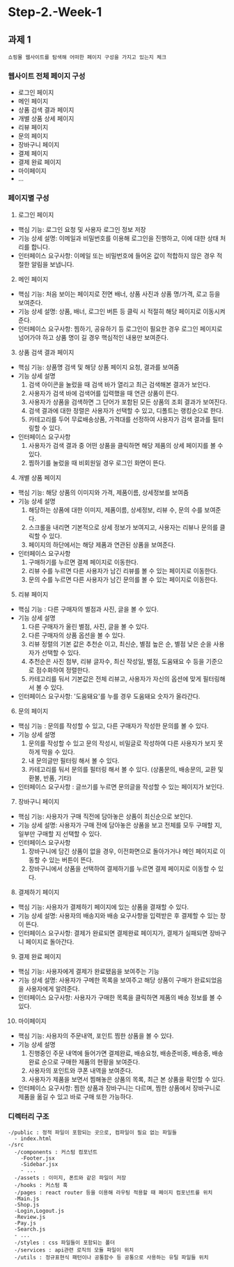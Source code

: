 # Step-2.-Week-1

## 과제 1

`쇼핑몰 웹사이트를 탐색해 어떠한 페이지 구성을 가지고 있는지 체크`

### 웹사이트 전체 페이지 구성 

- 로그인 페이지
- 메인 페이지
- 상품 검색 결과 페이지
- 개별 상품 상세 페이지
- 리뷰 페이지 
- 문의 페이지 
- 장바구니 페이지
- 결제 페이지
- 결제 완료 페이지
- 마이페이지
- ...

### 페이지별 구성

1. 로그인 페이지
- 핵심 기능: 로그인 요청 및 사용자 로그인 정보 저장
- 기능 상세 설명: 이메일과 비밀번호를 이용해 로그인을 진행하고, 이에 대한 상태 처리를 합니다.
- 인터페이스 요구사항: 이메일 또는 비밀번호에 들어온 값이 적합하지 않은 경우 적절한 알림을 보냅니다. 

2. 메인 페이지
- 핵심 기능: 처음 보이는 페이지로 전면 배너, 상품 사진과 상품 명/가격, 로고 등을 보여준다.
- 기능 상세 설명: 상품, 배너, 로그인 버튼 등 클릭 시 적절히 해당 페이지로 이동시켜준다.
- 인터페이스 요구사항: 찜하기, 공유하기 등 로그인이 필요한 경우 로그인 페이지로 넘어가야 하고
상품 명이 길 경우 핵심적인 내용만 보여준다.

3. 상품 검색 결과 페이지
- 핵심 기능: 상품명 검색 및 해당 상품 페이지 요청, 결과를 보여줌 
- 기능 상세 설명
	1) 검색 아이콘을 눌렀을 때 검색 바가 열리고 최근 검색해본 결과가 보인다. 
	2) 사용자가 검색 바에 검색어를 입력했을 때 연관 상품이 뜬다.
	3) 사용자가 상품을 검색하면 그 단어가 포함된 모든 상품의 조회 결과가 보여진다.
	4) 검색 결과에 대한 정렬은 사용자가 선택할 수 있고, 디폴트는 랭킹순으로 한다.
	5) 카테고리를 두어 무료배송상품, 가격대를 선정하여 사용자가 검색 결과를 필터링할 수 있다.
- 인터페이스 요구사항
	1) 사용자가 검색 결과 중 어떤 상품을 클릭하면 해당 제품의 상세 페이지를 볼 수 있다.
	2) 찜하기를 눌렀을 때 비회원일 경우 로그인 화면이 뜬다.

4. 개별 상품 페이지
- 핵심 기능: 해당 상품의 이미지와 가격, 제품이름, 상세정보를 보여줌
- 기능 상세 설명
	1) 해당하는 상품에 대한 이미지, 제품이름, 상세정보, 리뷰 수, 문의 수를 보여준다.
	2) 스크롤을 내리면 기본적으로 상세 정보가 보여지고, 사용자는 리뷰나 문의를 클릭할 수 있다.
	3) 페이지의 하단에서는 해당 제품과 연관된 상품을 보여준다.
- 인터페이스 요구사항
	1) 구매하기를 누르면 결제 페이지로 이동한다.
	2) 리뷰 수를 누르면 다른 사용자가 남긴 리뷰를 볼 수 있는 페이지로 이동한다.
	3) 문의 수를 누르면 다른 사용자가 남긴 문의를 볼 수 있는 페이지로 이동한다.

5. 리뷰 페이지
- 핵심 기능 : 다른 구매자의 별점과 사진, 글을 볼 수 있다.
- 기능 상세 설명
	1) 다른 구매자가 올린 별점, 사진, 글을 볼 수 있다.
	2) 다른 구매자의 상품 옵션을 볼 수 있다.
	3) 리뷰 정렬의 기본 값은 추천순 이고, 최신순, 별점 높은 순, 별점 낮은 순을 사용자가 선택할 수 있다.
	4) 추천순은 사진 첨부, 리뷰 글자수, 최신 작성일, 별점, 도움돼요 수 등을 기준으로 점수화하여 정렬한다.
	5) 카테고리를 둬서 기본값은 전체 리뷰고, 사용자가 자신의 옵션에 맞게 필터링해서 볼 수 있다.
- 인터페이스 요구사항: '도움돼요'를 누를 경우 도움돼요 숫자가 올라간다.

6. 문의 페이지
- 핵심 기능 : 문의를 작성할 수 있고, 다른 구매자가 작성한 문의를 볼 수 있다.
- 기능 상세 설명
	1) 문의를 작성할 수 있고 문의 작성시, 비밀글로 작성하여 다른 사용자가 보지 못하게 막을 수 있다.
	2) 내 문의글만 필터링 해서 볼 수 있다.
	3) 카테고리를 둬서 문의를 필터링 해서 볼 수 있다. (상품문의, 배송문의, 교환 및 환불, 반품, 기타)
- 인터페이스 요구사항 : 글쓰기를 누르면 문의글을 작성할 수 있는 페이지가 보인다.

7. 장바구니 페이지
- 핵심 기능: 사용자가 구매 직전에 담아놓은 상품이 최신순으로 보인다.
- 기능 상세 설명: 사용자가 구매 전에 담아놓은 상품을 보고 전체를 모두 구매할 지, 일부만 구매할 지 선택할 수 있다.
- 인터페이스 요구사항
	1) 장바구니에 담긴 상품이 없을 경우, 이전화면으로 돌아가거나 메인 페이지로 이동할 수 있는 버튼이 뜬다. 
	2) 장바구니에서 상품을 선택하여 결제하기를 누르면 결제 페이지로 이동할 수 있다.

8. 결제하기 페이지
- 핵심 기능: 사용자가 결제하기 페이지에 있는 상품을 결재할 수 있다.
- 기능 상세 설명: 사용자의 배송지와 배송 요구사항을 입력받은 후 결제할 수 있는 창이 뜬다.
- 인터페이스 요구사항: 결제가 완료되면 결제완료 페이지가, 결제가 실패되면 장바구니 페이지로 돌아간다.

9. 결제 완료 페이지
- 핵심 기능: 사용자에게 결제가 완료됐음을 보여주는 기능
- 기능 상세 설명: 사용자가 구메한 목록을 보여주고 해당 상품이 구매가 완료되었음을 사용자에게 알려준다.
- 인터페이스 요구사항: 사용자가 구매한 목록을 클릭하면 제품의 배송 정보를 볼 수 있다.

10. 마이페이지
- 핵심 기능: 사용자의 주문내역, 포인트 찜한 상품을 볼 수 있다.
- 기능 상세 설명
	1) 진행중인 주문 내역에 들어가면 결제완료, 배송요청, 배송준비중, 배송중, 배송완료 순으로 구매한 제품의 현황을 보여준다.
	2) 사용자의 포인트와 쿠폰 내역을 보여준다.
	3) 사용자가 제품을 보면서 찜해놓은 상품의 목록, 최근 본 상품을 확인할 수 있다.
- 인터페이스 요구사항: 찜한 상품과 장바구니는 다르며, 찜한 상품에서 장바구니로 제품을 옮길 수 있고 바로 구매 또한 가능하다.

### 디렉터리 구조
```
-/public : 정적 파일이 포함되는 곳으로, 컴파일이 필요 없는 파일들
  - index.html
-/src
  -/components : 커스텀 컴포넌트
    -Footer.jsx
    -Sidebar.jsx
    - ...
  -/assets : 이미지, 폰트와 같은 파일이 저장 
  -/hooks : 커스텀 훅
  -/pages : react router 등을 이용해 라우팅 적용할 때 페이지 컴포넌트를 위치
  -Main.js
  -Shop.js
  -Login,Logout.js
  -Review.js
  -Pay.js
  -Search.js
  - ...
  -/styles : css 파일들이 포함되는 폴더
  -/services : api관련 로직의 모듈 파일이 위치 
  -/utils : 정규표현식 패턴이나 공통함수 등 공통으로 사용하는 유틸 파일들 위치 
```
